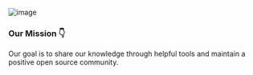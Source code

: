 ![image](https://github.com/terb-app/.github/assets/71615674/9b69512a-ab04-45d7-8f33-059233e19744)

### Our Mission 👇 

Our goal is to share our knowledge through helpful tools and maintain a positive open source community.
